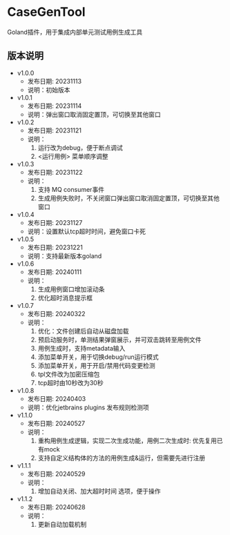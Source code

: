 # CaseGenTool

Goland插件，用于集成内部单元测试用例生成工具


## 版本说明
+ v1.0.0
  + 发布日期: 20231113
  + 说明：初始版本
+ v1.0.1
  + 发布日期: 20231114
  + 说明：弹出窗口取消固定置顶，可切换至其他窗口
+ v1.0.2
  + 发布日期: 20231121
  + 说明：
    1. 运行改为debug，便于断点调试
    2. <运行用例> 菜单顺序调整
+ v1.0.3
  + 发布日期: 20231122
  + 说明：
    1. 支持 MQ consumer事件
    2. 生成用例失败时，不关闭窗口弹出窗口取消固定置顶，可切换至其他窗口
+ v1.0.4
  + 发布日期: 20231127
  + 说明：设置默认tcp超时时间，避免窗口卡死
+ v1.0.5
  + 发布日期: 20231221
  + 说明：支持最新版本goland
+ v1.0.6
  + 发布日期: 20240111
  + 说明：
    1. 生成用例窗口增加滚动条
    2. 优化超时消息提示框
+ v1.0.7
  + 发布日期: 20240322
  + 说明：
    1. 优化：文件创建后自动从磁盘加载
    2. 预启动服务时，单测结果弹窗展示，并可双击跳转至用例文件
    3. 用例生成时，支持metadata输入
    4. 添加菜单开关，用于切换debug/run运行模式
    5. 添加菜单开关，用于开启/禁用代码变更检测
    6. tpl文件改为加密压缩包
    7. tcp超时由10秒改为30秒
+ v1.0.8
  + 发布日期: 20240403
  + 说明：优化jetbrains plugins 发布规则检测项
+ v1.1.0
  + 发布日期: 20240527
  + 说明：
    1. 重构用例生成逻辑，实现二次生成功能，用例二次生成时: 优先复用已有mock
    2. 支持自定义结构体的方法的用例生成&运行，但需要先进行注册
+ v1.1.1
  + 发布日期: 20240529
  + 说明：
    1. 增加自动关闭、加大超时时间 选项，便于操作
+ v1.1.2
  + 发布日期: 20240628
  + 说明：
    1. 更新自动加载机制
